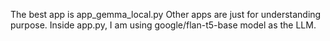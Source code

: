 The best app is app_gemma_local.py
Other apps are just for understanding purpose.
Inside app.py, I am using google/flan-t5-base model as the LLM.
